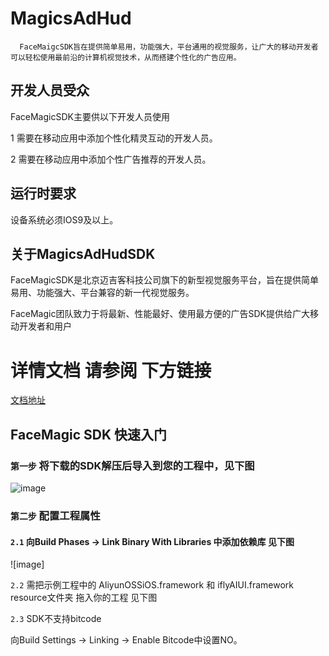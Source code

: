 # MagicsAdHud
      FaceMaigcSDK旨在提供简单易用，功能强大，平台通用的视觉服务，让广大的移动开发者可以轻松使用最前沿的计算机视觉技术，从而搭建个性化的广告应用。
      
## 开发人员受众

FaceMagicSDK主要供以下开发人员使用

1 需要在移动应用中添加个性化精灵互动的开发人员。

2 需要在移动应用中添加个性广告推荐的开发人员。

## 运行时要求

设备系统必须IOS9及以上。

## 关于MagicsAdHudSDK

FaceMagicSDK是北京迈吉客科技公司旗下的新型视觉服务平台，旨在提供简单易用、功能强大、平台兼容的新一代视觉服务。

FaceMagic团队致力于将最新、性能最好、使用最方便的广告SDK提供给广大移动开发者和用户

# 详情文档 请参阅 下方链接

[文档地址](https://www.gitbook.com/book/appmagics/facemagic-sdk/details) 

## FaceMagic SDK 快速入门

### `第一步` 将下载的SDK解压后导入到您的工程中，见下图
![image](https://github.com/MagicsSDK/FaceMagic/tree/master/img_folder/图片1.png)

### `第二步` 配置工程属性

#### `2.1` 向Build Phases → Link Binary With Libraries 中添加依赖库 见下图
![image]

`2.2` 需把示例工程中的 AliyunOSSiOS.framework 和 iflyAIUI.framework  resource文件夹 拖入你的工程 见下图


`2.3` SDK不支持bitcode

向Build Settings → Linking → Enable Bitcode中设置NO。
 
